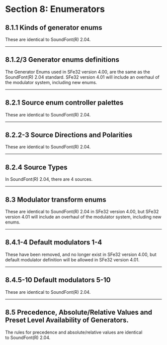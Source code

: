 # Section 8: Enumerators

## 8.1.1 Kinds of generator enums

These are identical to SoundFont(R) 2.04.

* * *

## 8.1.2/3 Generator enums definitions

The Generator Enums used in SFe32 version 4.00, are the same as the SoundFont(R) 2.04 standard. SFe32 version 4.01 will include an overhaul of the modulator system, including new enums.

* * *

## 8.2.1 Source enum controller palettes

These are identical to SoundFont(R) 2.04.

* * *

## 8.2.2-3 Source Directions and Polarities

These are identical to SoundFont(R) 2.04.

* * *

## 8.2.4 Source Types

In SoundFont(R) 2.04, there are 4 sources.

* * *

## 8.3 Modulator transform enums

These are identical to SoundFont(R) 2.04 in SFe32 version 4.00, but SFe32 version 4.01 will include an overhaul of the modulator system, including new enums.

* * *

## 8.4.1-4 Default modulators 1-4

These have been removed, and no longer exist in SFe32 version 4.00, but default modulator definition will be allowed in SFe32 version 4.01.

* * *

## 8.4.5-10 Default modulators 5-10

These are identical to SoundFont(R) 2.04.

* * *

## 8.5 Precedence, Absolute/Relative Values and Preset Level Availability of Generators.

The rules for precedence and absolute/relative values are identical to SoundFont(R) 2.04.